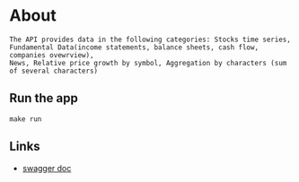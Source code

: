 # About
    The API provides data in the following categories: Stocks time series, 
    Fundamental Data(income statements, balance sheets, cash flow, companies ovewrview),
    News, Relative price growth by symbol, Aggregation by characters (sum of several characters)

## Run the app

    make run

## Links
* [swagger doc](https://app.swaggerhub.com/apis/sorohimm/stonks/1.0.0)
